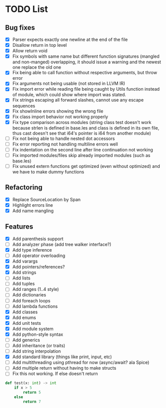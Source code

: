 # TODO List

## Bug fixes
- [x] Parser expects exactly one newline at the end of the file
- [x] Disallow return in top level
- [x] Allow return void
- [x] Fix symbols with same name but different function signatures (mangled and non-manged) overlapping, it should issue a warning and the newest one replace the old one
- [x] Fix being able to call function without respective arguments, but throw error
- [x] Fix arguments not being usable (not stored in LLVM IR)
- [x] Fix import error while reading file being caught by Utils function instead of module, which could show where import was stated.
- [x] Fix strings escaping all forward slashes, cannot use any escape sequences
- [x] Fix showInline errors showing the wrong file
- [x] Fix class import behavior not working properly
- [x] Fix type comparison across modules (string class test doesn't work because strlen is defined in base.les
  and class is defined in its own file, thus cast doesn't see that i64's pointer is i64 from another module)
- [ ] Fix not being able to handle nested dot accessors
- [ ] Fix error reporting not handling multiline errors well
- [ ] Fix indentation on the second line after line continuation not working
- [ ] Fix imported modules/files skip already imported modules (such as base.les)
- [ ] Fix unused extern functions get optimized (even without optimized) and we have to make dummy functions

## Refactoring
- [x] Replace SourceLocation by Span
- [x] Highlight errors line
- [x] Add name mangling

## Features
- [x] Add parenthesis support
- [ ] Add analyzer phase (add tree walker interface?)
- [x] Add type inference
- [ ] Add operator overloading
- [x] Add varargs
- [x] Add pointers/references?
- [x] Add strings
- [ ] Add lists
- [ ] Add tuples
- [ ] Add ranges (1..4 style)
- [ ] Add dictionaries
- [ ] Add foreach loops
- [ ] Add lambda functions
- [x] Add classes
- [x] Add enums
- [x] Add unit tests
- [x] Add module system
- [x] Add python-style syntax
- [ ] Add generics
- [ ] Add inheritance (or traits)
- [ ] Add string interpolation
- [x] Add standard library (things like print, input, etc)
- [ ] Add multithreading using pthread for now (async/await? ala Spice)
- [ ] Add multiple return without having to make structs
- [ ] Fix this not working. If else doesn't return 
```python
def test(x: int) -> int
    if x > 5
        return 5
    else
        return 7
```